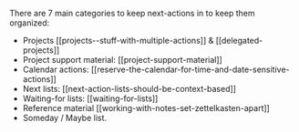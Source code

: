 There are 7 main categories to keep next-actions in to keep them organized:
- Projects [[projects--stuff-with-multiple-actions]] & [[delegated-projects]]
- Project support material: [[project-support-material]]
- Calendar actions: [[reserve-the-calendar-for-time-and-date-sensitive-actions]]
- Next lists: [[next-action-lists-should-be-context-based]]
- Waiting-for lists: [[waiting-for-lists]]
- Reference material [[working-with-notes-set-zettelkasten-apart]]
- Someday / Maybe list.

